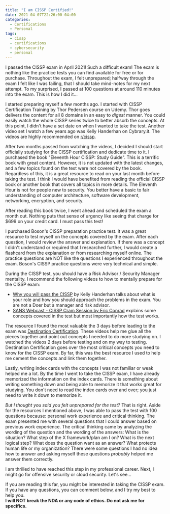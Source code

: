 ```yaml
---
title: "I am CISSP Certified!"
date: 2021-04-07T22:26:00-04:00
categories:
  - Certifications
  - Personal
tags:
  - cissp
  - certifications
  - cybersecurity
  - personal
---
```


I passed the CISSP exam in April 2021! Such a difficult exam! The exam is nothing like the practice tests you can find available for free or for purchase. Throughout the exam, I felt unprepared; halfway through the exam I felt like I was failing, that I should take mind-notes for my next attempt. To my surprised, I passed at 100 questions at around 110 minutes into the exam. This is how I did it...

I started preparing myself a few months ago. I started with CISSP Certification Training by Thor Pedersen course on Udemy. Thor goes delivers the content for all 8 domains in an easy to _digest_ manner. You could easily watch the whole CISSP series twice to better absorb the concepts. At this point, I didn't have a set date on when I wanted to take the test. Another video set I watch a few years ago was Kelly Handerhan on Cybrary.it. The videos are highly recommended on [r/cissp](https://reddit.com/r/cissp/).

After two months passed from watching the videos, I decided I should start officially studying for the CISSP certification and dedicate time to it. I purchased the book "Eleventh Hour CISSP: Study Guide". This is a terrific book with great content. However, it is not updated with the latest changes, and a few topics found on the test were not covered by the book. Regardless of this, it is a great resource to read on your last month before taking the test. I think I would have benefited from reading the official CISSP book or another book that covers all topics in more details. The Eleventh Hour is not for people new to security. You better have a basic to fair understanding of computer architecture, software development, networking, encryption, and security.

After reading this book twice, I went ahead and scheduled the exam a month out. Nothing puts that sense of urgency like seeing that charge for $699 on your credit card. I must pass this test!

I purchased Boson's CISSP preparation practice test. It was a great resource to test myself on the concepts covered by the exam. After each question, I would review the answer and explanation. If there was a concept I didn't understand or required that I researched further, I would create a flashcard from the explanation or from researching myself online. The practice questions are NOT like the questions I experienced throughout the exam. Boson's CISSP practice questions were very technical and simple.

During the CISSP test, you should have a Risk Advisor / Security Manager mentality. I recommend the following videos to how to mentally prepare for the CISSP exam:

-   [Why you will pass the CISSP](https://www.youtube.com/watch?v=v2Y6Zog8h2A) by Kelly Handerhan talks about what is your role and how you should approach the problems in the exam. You are not a Doer but a manager and risk advisor.
-   [SANS Webcast - CISSP Cram Session by Eric Conrad](https://www.youtube.com/watch?v=bopYRxAyTU8) explains some concepts covered in the test but most importantly how the test works.

The resource I found the most valuable the 3 days before leading to the exam was [Destination Certification](https://www.youtube.com/c/DestinationCertification/playlists). These videos help me glue all the pieces together and point out concepts I needed to do more studying on. I watched the videos 2 days before testing and on my way to testing. Destination Certification goes over the most critical concepts you need to know for the CISSP exam. By far, this was the best resource I used to help me cement the concepts and link them together.

Lastly, writing index cards with the concepts I was not familiar or weak helped me a lot. By the time I went to take the CISSP exam, I have already memorized the information on the index cards. There is something about writing something down and being able to memorize it that works great for studying. You don't need to read the index cards over and over; you just need to write it down to memorize it.

_But I thought you said you felt unprepared for the test?_ That is right. Aside for the resources I mentioned above, I was able to pass the test with 100 questions because: personal work experience and critical thinking. The exam presented me with several questions that I could answer based on previous work experience. The critical thinking came by analyzing the wording of the question and the wording of the answers: What is the situation? What step of the X framework/plan am I on? What is the next logical step? What does the question want as an answer? What protects human life or my organization? There were some questions I had no idea how to answer and asking myself these questions _probably_ helped me answer them correctly.

I am thrilled to have reached this step in my professional career. Next, I might go for offensive security or cloud security. Let's see...

If you are reading this far, you might be interested in taking the CISSP exam. If you have any questions, you can comment below, and I try my best to help you.  
**I will NOT break the NDA or any code of ethics. Do not ask me for specifics.**